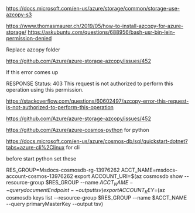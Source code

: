 
https://docs.microsoft.com/en-us/azure/storage/common/storage-use-azcopy-s3


https://www.thomasmaurer.ch/2019/05/how-to-install-azcopy-for-azure-storage/
https://askubuntu.com/questions/688956/bash-usr-bin-lein-permission-denied

Replace azcopy folder

https://github.com/Azure/azure-storage-azcopy/issues/452

If this error comes up

 RESPONSE Status: 403 This request is not authorized to perform this operation using this permission.



https://stackoverflow.com/questions/60602497/azcopy-error-this-request-is-not-authorized-to-perform-this-operation


https://github.com/Azure/azure-storage-azcopy/issues/452




https://github.com/Azure/azure-cosmos-python for python 

https://docs.microsoft.com/en-us/azure/cosmos-db/sql/quickstart-dotnet?tabs=azure-cli%2Clinux for cli


before start python set these 

RES_GROUP=Msdocs-cosmosdb-rg-13976262
ACCT_NAME=msdocs-account-cosmos-13976262
export ACCOUNT_URI=$(az cosmosdb show --resource-group $RES_GROUP --name $ACCT_NAME --query documentEndpoint --output tsv)
export ACCOUNT_KEY=$(az cosmosdb keys list --resource-group $RES_GROUP --name $ACCT_NAME --query primaryMasterKey --output tsv)